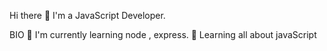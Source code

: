 Hi there 👋
I'm a JavaScript Developer.

BIO
🏢 I'm currently learning node , express.
🌱 Learning all about javaScript
